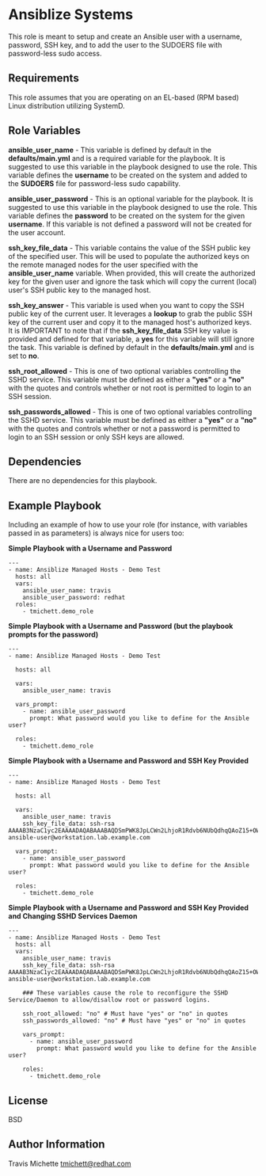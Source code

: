 Ansiblize Systems
=========

This role is meant to setup and create an Ansible user with a username, password, SSH key, and to add the user to the SUDOERS file with password-less sudo access.

Requirements
------------

This role assumes that you are operating on an EL-based (RPM based) Linux distribution utilizing SystemD.

Role Variables
--------------

**ansible_user_name** - This variable is defined by default in the **defaults/main.yml** and is a required variable for the playbook. It is suggested to use this variable in the playbook designed to use the role. This variable defines the **username** to be created on the system and added to the **SUDOERS** file for password-less sudo capability.

**ansible_user_password** - This is an optional variable for the playbook. It is suggested to use this variable in the playbook designed to use the role. This variable defines the **password** to be created on the system for the given  **username**. If this variable is not defined a password will not be created for the user account.


**ssh_key_file_data** - This variable contains the value of the SSH public key of the specified user. This will be used to populate the authorized keys on the remote managed nodes for the user specified with the **ansible_user_name** variable. When provided, this will create the authorized key for the given user and ignore the task which will copy the current (local) user's SSH public key to the managed host.

**ssh_key_answer** - This variable is used when you want to copy the SSH public key of the current user. It leverages a **lookup** to grab the public SSH key of the current user and copy it to the managed host's authorized keys. It is IMPORTANT to note that if the **ssh_key_file_data** SSH key value is provided and defined for that variable, a **yes** for this variable will still ignore the task.  This variable is defined by default in the **defaults/main.yml** and is set to **no**.

**ssh_root_allowed** - This is one of two optional variables controlling the SSHD service. This variable must be defined as either a **"yes"** or a **"no"** with the quotes and controls whether or not root is permitted to login to an SSH session.

**ssh_passwords_allowed** - This is one of two optional variables controlling the SSHD service. This variable must be defined as either a **"yes"** or a **"no"** with the quotes and controls whether or not a password is permitted to login to an SSH session or only SSH keys are allowed.


Dependencies
------------

There are no dependencies for this playbook.

Example Playbook
----------------

Including an example of how to use your role (for instance, with variables passed in as parameters) is always nice for users too:


**Simple Playbook with a Username and Password**

    ---
    - name: Ansiblize Managed Hosts - Demo Test
      hosts: all
      vars:
        ansible_user_name: travis
        ansible_user_password: redhat
      roles:
        - tmichett.demo_role


**Simple Playbook with a Username and Password (but the playbook prompts for the password)**

    ---
    - name: Ansiblize Managed Hosts - Demo Test

      hosts: all

      vars:
        ansible_user_name: travis

      vars_prompt:
        - name: ansible_user_password
          prompt: What password would you like to define for the Ansible user?

      roles:
        - tmichett.demo_role


**Simple Playbook with a Username and Password and SSH Key Provided**

    ---
    - name: Ansiblize Managed Hosts - Demo Test

      hosts: all

      vars:
        ansible_user_name: travis
        ssh_key_file_data: ssh-rsa AAAAB3NzaC1yc2EAAAADAQABAAABAQDSmPWK8JpLCWn2LhjoR1Rdvb6NUbQdhqQAoZ15+OWNjCEmVZV9pReuPmCmM1uiAz+NlExvjpF3uxPeKf7Z5GqoVO/YzP5KFqPSH6J0TpxilBc+5uSJnZoS+9oB+0jFVT5hpb99ZT85mLEsSoOLDlposy8SAunr8w5JhaaIuz7Is+GDPejuAtCEQmEcDJJl4IPnxt6X0YJ+NZQDt2mkWuSP2EIsl470LNu9OAUN19JfJe56PcjUoqedu+IXyjP16d+GldjaV1aomnTZKxLvmDTkCDO56H88bhQWX4XUvyystf/E1Bji72cWy57kwf93Jblh2DE6Vu8d6COkNHckQCHl ansible-user@workstation.lab.example.com

      vars_prompt:
        - name: ansible_user_password
          prompt: What password would you like to define for the Ansible user?

      roles:
        - tmichett.demo_role

**Simple Playbook with a Username and Password and SSH Key Provided and Changing SSHD Services Daemon**

    ---
    - name: Ansiblize Managed Hosts - Demo Test
      hosts: all
      vars:
        ansible_user_name: travis
        ssh_key_file_data: ssh-rsa AAAAB3NzaC1yc2EAAAADAQABAAABAQDSmPWK8JpLCWn2LhjoR1Rdvb6NUbQdhqQAoZ15+OWNjCEmVZV9pReuPmCmM1uiAz+NlExvjpF3uxPeKf7Z5GqoVO/YzP5KFqPSH6J0TpxilBc+5uSJnZoS+9oB+0jFVT5hpb99ZT85mLEsSoOLDlposy8SAunr8w5JhaaIuz7Is+GDPejuAtCEQmEcDJJl4IPnxt6X0YJ+NZQDt2mkWuSP2EIsl470LNu9OAUN19JfJe56PcjUoqedu+IXyjP16d+GldjaV1aomnTZKxLvmDTkCDO56H88bhQWX4XUvyystf/E1Bji72cWy57kwf93Jblh2DE6Vu8d6COkNHckQCHl ansible-user@workstation.lab.example.com

        ### These variables cause the role to reconfigure the SSHD Service/Daemon to allow/disallow root or password logins.

        ssh_root_allowed: "no" # Must have "yes" or "no" in quotes
        ssh_passwords_allowed: "no" # Must have "yes" or "no" in quotes

        vars_prompt:
          - name: ansible_user_password
            prompt: What password would you like to define for the Ansible user?

        roles:
          - tmichett.demo_role


License
-------

BSD

Author Information
------------------

Travis Michette
tmichett@redhat.com
